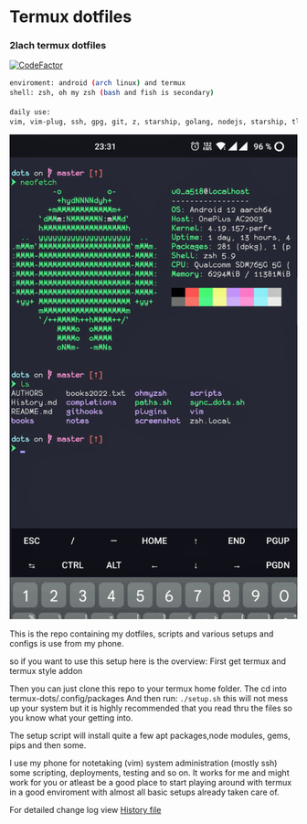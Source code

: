 # Termux dotfiles
### 2lach termux dotfiles
[![CodeFactor](https://www.codefactor.io/repository/github/2lach/termux-dots/badge/master)](https://www.codefactor.io/repository/github/2lach/termux-dots/overview/master)
```sh
enviroment: android (arch linux) and termux
shell: zsh, oh my zsh (bash and fish is secondary)

daily use:
vim, vim-plug, ssh, gpg, git, z, starship, golang, nodejs, starship, tldr, nmap and more

```
![Setup-image Setup looks like this](./screenshot/screenshot-termux.png)

This is the repo containing my dotfiles, scripts
and various setups and configs is use from my phone.

so if you want to use this setup here is the overview:
First get termux and termux style addon

Then you can just clone this repo to your termux home folder.
The cd into termux-dots/.config/packages
And then run:
`./setup.sh`
this will not mess up your system but it is highly recommended that you read thru the files so you know what your getting into.

The setup script will install quite a few apt packages,node modules, gems, pips and then some.

I use my phone for notetaking (vim) system administration (mostly ssh) some scripting, deployments, testing and so on.
It works for me and might work for you or atleast be a good place to start playing around with termux in a good enviroment with almost all basic setups already taken care of.

For detailed change log view [History file](./History.md)
